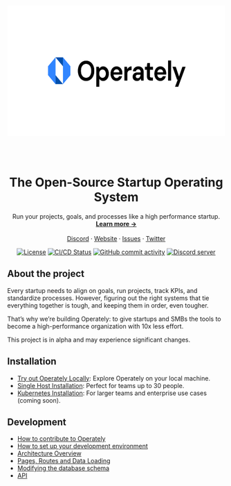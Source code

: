 <div align="center">
  <picture>
    <source media="(prefers-color-scheme: dark)" srcset="https://github.com/operately/operately/raw/main/docs/images/logo-black.svg">
    <img alt="Operately logo" src="https://github.com/operately/operately/raw/main/docs/images/logo-white.svg" height="300px">
  </picture>
</div>

<br><br>

<h1 align="center">The Open-Source Startup Operating System</h1>

<p align="center">
  Run your projects, goals, and processes like a high performance startup.
  <br/>
  <a href="https://operately.com"><strong>Learn more →</strong></a>
  <br />
  <br />
  <a href="https://discord.gg/qn7aUCep">Discord</a>
  ·
  <a href="https://operately.com">Website</a>
  ·
  <a href="https://github.com/operately/operately/issues">Issues</a>
  ·
  <a href="https://twitter.com/operately">Twitter</a>
</p>

<p align="center">
  <a href="https://github.com/operately/operately/blob/main/LICENSE"><img src="https://img.shields.io/github/license/operately/operately" alt="License"></a>
  <a href="https://operately.semaphoreci.com/projects/operately"><img src="https://operately.semaphoreci.com/badges/operately/branches/main.svg?style=shields" alt="CI/CD Status" /></a>
  <a href="https://github.com/operately/operately/pulse"><img src="https://img.shields.io/github/commit-activity/m/operately/operately" alt="GitHub commit activity"/></a>
  <a href="https://discord.gg/qn7aUCep"><img src="https://img.shields.io/discord/1080898715268698152?label=discord" alt="Discord server" /></a>
</p>

## About the project

Every startup needs to align on goals, run projects, track KPIs, and standardize processes. However, figuring out the right systems that tie everything together is tough, and keeping them in order, even tougher.

That’s why we’re building Operately: to give startups and SMBs the tools to become a high-performance 
organization with 10x less effort.

This project is in alpha and may experience significant changes.

## Installation

- [Try out Operately Locally](docs/installation/local.md): Explore Operately on your local machine.
- [Single Host Installation](docs/installation/single-host.md): Perfect for teams up to 30 people.
- [Kubernetes Installation](docs/installation/kubernetes.md): For larger teams and enterprise use cases (coming soon).

## Development

- [How to contribute to Operately](CONTRIBUTING.md)
- [How to set up your development environment](docs/dev-env.md)
- [Architecture Overview](docs/architecture.md)
- [Pages, Routes and Data Loading](docs/pages-and-data-loading.md)
- [Modifying the database schema](docs/database-schema.md)
- [API](docs/api.md)

